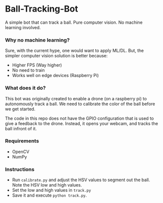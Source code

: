 # Ball-Tracking-Bot
A simple bot that can track a ball. Pure computer vision. No machine learning involved.

### Why no machine learning?
Sure, with the current hype, one would want to apply ML/DL. But, the simpler computer vision solution is better because:
- Higher FPS (Way higher)
- No need to train
- Works well on edge devices (Raspberry Pi)

### What does it do?
This bot was originally created to enable a drone (on a raspberry pi) to autonomously track a ball. We need to calibrate the color of the ball before we get started.

The code in this repo does not have the GPIO configuration that is used to give a feedback to the drone. Instead, it opens your webcam, and tracks the ball infront of it.

### Requirements
- OpenCV
- NumPy

### Instructions
- Run `calibrate.py` and adjust the HSV values to segment out the ball. Note the HSV low and high values.
- Set the low and high values in `track.py` 
- Save it and execute `python track.py`.


